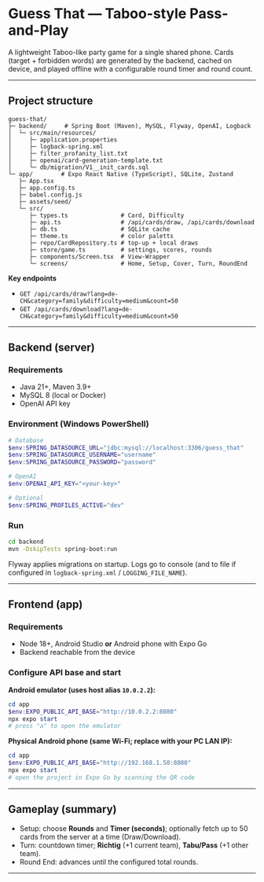 # Guess That — Taboo-style Pass-and-Play

A lightweight Taboo-like party game for a single shared phone. Cards (target + forbidden words) are generated by the backend, cached on device, and played offline with a configurable round timer and round count.

---

## Project structure

```
guess-that/
├─ backend/     # Spring Boot (Maven), MySQL, Flyway, OpenAI, Logback
│  └─ src/main/resources/
│     ├─ application.properties
│     ├─ logback-spring.xml
│     ├─ filter_profanity_list.txt
│     ├─ openai/card-generation-template.txt
│     └─ db/migration/V1__init_cards.sql
└─ app/        # Expo React Native (TypeScript), SQLite, Zustand
   ├─ App.tsx
   ├─ app.config.ts
   ├─ babel.config.js
   ├─ assets/seed/
   └─ src/
      ├─ types.ts               # Card, Difficulty
      ├─ api.ts                 # /api/cards/draw, /api/cards/download
      ├─ db.ts                  # SQLite cache
      ├─ theme.ts               # color paletts
      ├─ repo/CardRepository.ts # top-up + local draws
      ├─ store/game.ts          # settings, scores, rounds
      ├─ components/Screen.tsx  # View-Wrapper
      └─ screens/               # Home, Setup, Cover, Turn, RoundEnd
```

**Key endpoints**

* `GET /api/cards/draw?lang=de-CH&category=family&difficulty=medium&count=50`
* `GET /api/cards/download?lang=de-CH&category=family&difficulty=medium&count=50`

---

## Backend (server)

### Requirements

* Java 21+, Maven 3.9+
* MySQL 8 (local or Docker)
* OpenAI API key

### Environment (Windows PowerShell)

```powershell
# Database
$env:SPRING_DATASOURCE_URL="jdbc:mysql://localhost:3306/guess_that"
$env:SPRING_DATASOURCE_USERNAME="username"
$env:SPRING_DATASOURCE_PASSWORD="password"

# OpenAI
$env:OPENAI_API_KEY="<your-key>"

# Optional
$env:SPRING_PROFILES_ACTIVE="dev"
```

### Run

```bash
cd backend
mvn -DskipTests spring-boot:run
```

Flyway applies migrations on startup. Logs go to console (and to file if configured in `logback-spring.xml` / `LOGGING_FILE_NAME`).

---

## Frontend (app)

### Requirements

* Node 18+, Android Studio **or** Android phone with Expo Go
* Backend reachable from the device

### Configure API base and start

**Android emulator (uses host alias `10.0.2.2`):**

```powershell
cd app
$env:EXPO_PUBLIC_API_BASE="http://10.0.2.2:8080"
npx expo start
# press "a" to open the emulator
```

**Physical Android phone (same Wi-Fi; replace with your PC LAN IP):**

```powershell
cd app
$env:EXPO_PUBLIC_API_BASE="http://192.168.1.50:8080"
npx expo start
# open the project in Expo Go by scanning the QR code
```


---

## Gameplay (summary)

* Setup: choose **Rounds** and **Timer (seconds)**; optionally fetch up to 50 cards from the server at a time (Draw/Download).
* Turn: countdown timer; **Richtig** (+1 current team), **Tabu/Pass** (+1 other team).
* Round End: advances until the configured total rounds.
****